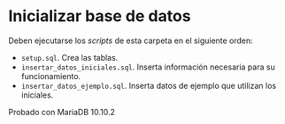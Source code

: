 # Inicializar base de datos

Deben ejecutarse los *scripts* de esta carpeta en el siguiente orden:

- `setup.sql`. Crea las tablas.
- `insertar_datos_iniciales.sql`. Inserta información necesaria para su funcionamiento.
- `insertar_datos_ejemplo.sql`. Inserta datos de ejemplo que utilizan los iniciales.

Probado con MariaDB 10.10.2
